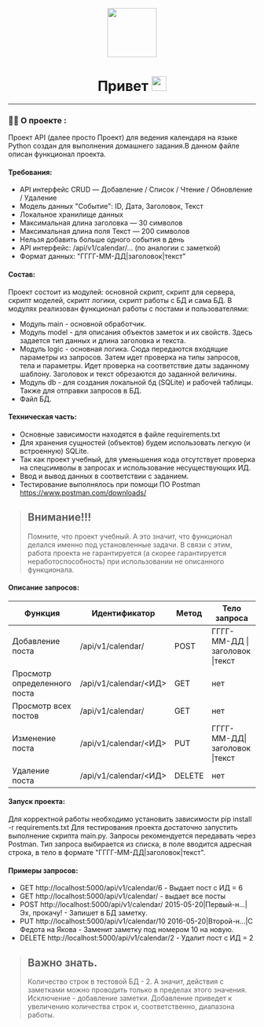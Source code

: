 <div id="header" align="center">
<img src="https://media.giphy.com/media/M9gbBd9nbDrOTu1Mqx/giphy.gif" width="100"/></div>
<div id="count" align="center">
<img src="https://komarev.com/ghpvc/?username=Parsoph85&style=flat-square&color=blue" alt="" align="center"/>
</div>
<h1 align="center">
  Привет
  <img src="https://media.giphy.com/media/hvRJCLFzcasrR4ia7z/giphy.gif" width="30px"/>
</h1>

---

### :man_technologist: О проекте :

Проект API (далее просто Проект) для ведения календаря на языке Python создан для выполнения домашнего задания.В данном файле описан функционал проекта.
#### Требования:
* API интерфейс CRUD — Добавление / Список / Чтение / Обновление / Удаление
* Модель данных "Событие": ID, Дата, Заголовок, Текст
* Локальное хранилище данных
* Максимальная длина заголовка — 30 символов
* Максимальная длина поля Текст — 200 символов
* Нельзя добавить больше одного события в день
* API интерфейс: /api/v1/calendar/… (по аналогии с заметкой)
* Формат данных: "ГГГГ-ММ-ДД|заголовок|текст"

#### Состав:
Проект состоит из модулей: основной скрипт, скрипт для сервера, скрипт моделей, скрипт логики, скрипт работы с БД и сама БД.
В модулях реализован функционал работы с постами и пользователями:
* Модуль main - основной обработчик.
* Модуль model - для описания объектов заметок и их свойств. Здесь задается тип данных и длина заголовка и текста.
* Модуль logic - основная логика. Сюда передаются входящие параметры из запросов. Затем идет проверка на типы запросов, тела и параметры. Идет проверка на соответствие даты заданному шаблону. Заголовок и текст обрезаются до заданной величины.
* Модуль db - для создания локальной бд (SQLite) и рабочей таблицы. Также для отправки запросов в БД. 
* Файл БД.
#### Техническая часть:
* Основные зависимости находятся в файле requirements.txt
* Для хранения сущностей (объектов) будем использовать легкую (и встроенную) SQLite.
* Так как проект учебный, для уменьшения кода отсутствует проверка на спецсимволы в запросах и использование несуществующих ИД.
* Ввод и вывод данных в соответствии с заданием.
* Тестирование выполнялось при помощи ПО Postman https://www.postman.com/downloads/

> ## Внимание!!!
> Помните, что проект учебный.
> А это значит, что функционал делался именно под установленные задачи.
> В связи с этим, работа проекта не гарантируется (а скорее гарантируется неработоспособность) при использовании не описанного функционала.

#### Описание запросов:

|Функция| Идентификатор | Метод | Тело запроса                                      |
|-------|----------|---------|---------------------------------------------------|
|Добавление поста| /api/v1/calendar/  | POST    | ГГГГ-ММ-ДД \|заголовок \|текст |
|Просмотр определенного поста| /api/v1/calendar/<ИД> | GET      | нет                                               |
|Просмотр всех постов| /api/v1/calendar/    | GET   | нет                                               |
|Изменение поста| /api/v1/calendar/<ИД> |PUT   | ГГГГ-ММ-ДД\|заголовок \|текст                     |
|Удаление поста| /api/v1/calendar/<ИД>  | DELETE  | нет                                               |

#### Запуск проекта:
Для корректной работы необходимо установить зависимости pip install -r requirements.txt
Для тестирования проекта достаточно запустить выполнение скрипта main.py. 
Запросы рекомендуется передавать через Postman. Тип запроса выбирается из списка, в поле вводится адресная строка, в тело в формате "ГГГГ-ММ-ДД|заголовок|текст".
#### Примеры запросов:
* GET http://localhost:5000/api/v1/calendar/6 - Выдает пост с ИД = 6
* GET http://localhost:5000/api/v1/calendar/ - выдает все посты
* POST http://localhost:5000/api/v1/calendar/ 2015-05-20|Первый-н...|Эх, прокачу! - Запишет в БД заметку.
* PUT http://localhost:5000/api/v1/calendar/10 2016-05-20|Второй-н...|С Федота на Якова - Заменит заметку под номером 10 на новую.
* DELETE http://localhost:5000/api/v1/calendar/2 - Удалит пост с ИД = 2

> ## Важно знать.
> Количество строк в тестовой БД - 2. А значит, действия с заметками можно проводить только в пределах этого значения.
> Исключение - добавление заметки. Добавление приведет к увеличению количества строк и, соответственно, диапазона работы.
